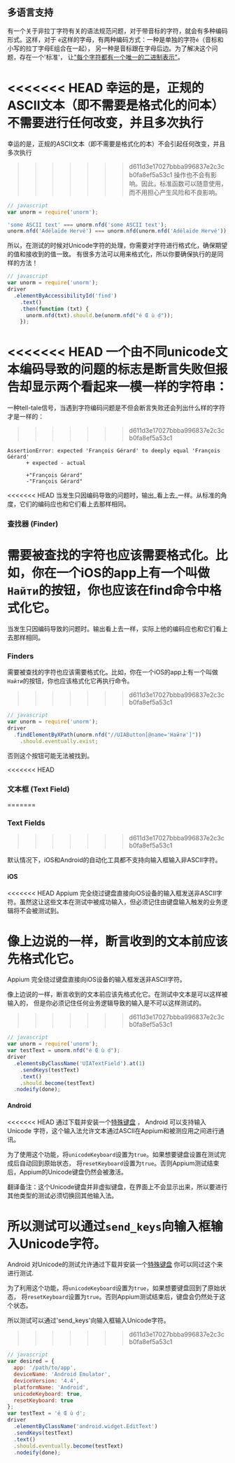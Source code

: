 ## 多语言支持

有一个关于非拉丁字符有关的语法规范问题，对于带音标的字符，就会有多种编码形式。这样，对于
`é`这样的字母，有两种编码方式：一种是单独的字符`é`（音标和小写的拉丁字母E组合在一起），
另一种是音标跟在字母后边。为了解决这个问题，存在一个'标准'，
让["每个字符都有一个唯一的二进制表示"](http://www.unicode.org/reports/tr15/)。

<<<<<<< HEAD
幸运的是，正规的ASCII文本（即不需要是格式化的问本）不需要进行任何改变，并且多次执行
=======
幸运的是，正规的ASCII文本（即不需要是格式化的本）不会引起任何改变，并且多次执行
>>>>>>> d611d3e17027bbba996837e2c3cb0fa8ef5a53c1
操作也不会有影响。因此，标准函数可以随意使用，而不用担心产生风险和不良影响。

```javascript
// javascript
var unorm = require('unorm');

'some ASCII text' === unorm.nfd('some ASCII text');
unorm.nfd('Adélaïde Hervé') === unorm.nfd(unorm.nfd('Adélaïde Hervé'));
```

所以，在测试的时候对Unicode字符的处理，你需要对字符进行格式化，确保期望的值和接收到的值一致。
有很多方法可以用来格式化，所以你要确保执行的是同样的方法！

```javascript
// javascript
var unorm = require('unorm');
driver
  .elementByAccessibilityId('find')
    .text()
    .then(function (txt) {
      unorm.nfd(txt).should.be(unorm.nfd("é Œ ù ḍ"));
    });
```

<<<<<<< HEAD
一个由不同unicode文本编码导致的问题的标志是断言失败但报告却显示两个看起来一模一样的字符串：
=======
一种tell-tale信号，当遇到字符编码问题是不但会断言失败还会列出什么样的字符才是一样的：
>>>>>>> d611d3e17027bbba996837e2c3cb0fa8ef5a53c1

```shell
AssertionError: expected 'François Gérard' to deeply equal 'François Gérard'
      + expected - actual

      +"François Gérard"
      -"François Gérard"
```

<<<<<<< HEAD
当发生只因编码导致的问题时，输出_看上去_一样。从标准的角度，它们的编码应也和它们看上去那样相同。


### 查找器 (Finder)

需要被查找的字符也应该需要格式化。比如，你在一个iOS的app上有一个叫做`Найти`的按钮，你也应该在find命令中格式化它。
=======
当发生只因编码导致的问题时。输出看上去一样，实际上他的编码应也和它们看上去那样相同。


### Finders

需要被查找的字符也应该需要格式化。比如，你在一个iOS的app上有一个叫做`Найти`的按钮，你也应该格式化它再执行命令。
>>>>>>> d611d3e17027bbba996837e2c3cb0fa8ef5a53c1

```javascript
// javascript
var unorm = require('unorm');
driver
  .findElementByXPath(unorm.nfd("//UIAButton[@name='Найти']"))
    .should.eventually.exist;
```

否则这个按钮可能无法被找到。


<<<<<<< HEAD
### 文本框 (Text Field)
=======
### Text Fields
>>>>>>> d611d3e17027bbba996837e2c3cb0fa8ef5a53c1

默认情况下，iOS和Android的自动化工具都不支持向输入框输入非ASCII字符。

#### iOS

<<<<<<< HEAD
Appium 完全绕过键盘直接向iOS设备的输入框发送非ASCII字符。虽然这让这些文本在测试中被成功输入，但必须记住由键盘输入触发的业务逻辑将不会被测试到。

像上边说的一样，断言收到的文本前应该先格式化它。
=======
Appium 完全绕过键盘直接向iOS设备的输入框发送非ASCII字符。

像上边说的一样，断言收到的文本前应该先格式化它。在测试中文本是可以这样被输入的，
但是你必须记住任何业务逻辑导致的输入是不可以这样测试的。
>>>>>>> d611d3e17027bbba996837e2c3cb0fa8ef5a53c1

```javascript
// javascript
var unorm = require('unorm');
var testText = unorm.nfd("é Œ ù ḍ");
driver
  .elementsByClassName('UIATextField').at(1)
    .sendKeys(testText)
    .text()
    .should.become(testText)
  .nodeify(done);
```

#### Android

<<<<<<< HEAD
通过下载并安装一个[特殊键盘](https://github.com/appium/io.appium.android.ime) ， Android 可以支持输入 Unicode 字符，这个输入法允许文本通过ASCII在Appium和被测应用之间进行通讯。

为了使用这个功能，将`unicodeKeyboard`设置为`true`。如果想要键盘设置在测试完成后自动回到原始状态，
将`resetKeyboard`设置为`true`。否则Appium测试结束后，Appium的Unicode键盘仍然会被激活。

翻译备注：这个Unicode键盘并非虚拟键盘，在界面上不会显示出来，所以要进行其他类型的测试必须切换回其他输入法。

所以测试可以通过`send_keys`向输入框输入Unicode字符。
=======
Android 对Unicode的测试允许通过下载并安装一个[特殊键盘](https://github.com/appium/io.appium.android.ime) 你可以同过这个来进行测试.

为了利用这个功能，将`unicodeKeyboard`设置为`true`，如果想要键盘回到了原始状态，
将`resetKeyboard`设置为`true`。否则Appium测试结束后，键盘会仍然处于这个状态。

所以测试可以通过'send_keys'向输入框输入Unicode字符。
>>>>>>> d611d3e17027bbba996837e2c3cb0fa8ef5a53c1

```javascript
// javascript
var desired = {
  app: '/path/to/app',
  deviceName: 'Android Emulator',
  deviceVersion: '4.4',
  platformName: 'Android',
  unicodeKeyboard: true,
  resetKeyboard: true
};
var testText = 'é Œ ù ḍ';
driver
  .elementByClassName('android.widget.EditText')
  .sendKeys(testText)
  .text()
  .should.eventually.become(testText)
  .nodeify(done);
```
